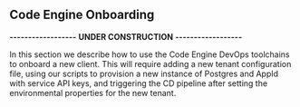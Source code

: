 ## Code Engine Onboarding

**------------------**
**UNDER CONSTRUCTION**
**------------------**

In this section we describe how to use the Code Engine DevOps toolchains to onboard a new client.  This will require adding a new tenant configuration file, using our scripts to provision a new instance of Postgres and AppId with service API keys, and triggering the CD pipeline after setting the environmental properties for the new tenant.